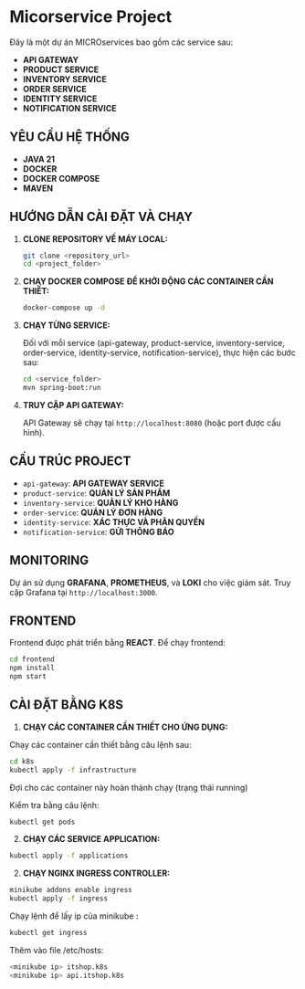# Micorservice Project

Đây là một dự án MICROservices bao gồm các service sau:
- **API GATEWAY**
- **PRODUCT SERVICE**
- **INVENTORY SERVICE**
- **ORDER SERVICE**
- **IDENTITY SERVICE**
- **NOTIFICATION SERVICE**

## YÊU CẦU HỆ THỐNG

- **JAVA 21**
- **DOCKER**
- **DOCKER COMPOSE**
- **MAVEN**

## HƯỚNG DẪN CÀI ĐẶT VÀ CHẠY

1. **CLONE REPOSITORY VỀ MÁY LOCAL:**

   ```bash
   git clone <repository_url>
   cd <project_folder>
   ```

2. **CHẠY DOCKER COMPOSE ĐỂ KHỞI ĐỘNG CÁC CONTAINER CẦN THIẾT:**

   ```bash
   docker-compose up -d
   ```

3. **CHẠY TỪNG SERVICE:**

   Đối với mỗi service (api-gateway, product-service, inventory-service, order-service, identity-service, notification-service), thực hiện các bước sau:

   ```bash
   cd <service_folder>
   mvn spring-boot:run
   ```

4. **TRUY CẬP API GATEWAY:**

   API Gateway sẽ chạy tại `http://localhost:8080` (hoặc port được cấu hình).

## CẤU TRÚC PROJECT

- `api-gateway`: **API GATEWAY SERVICE**
- `product-service`: **QUẢN LÝ SẢN PHẨM**
- `inventory-service`: **QUẢN LÝ KHO HÀNG**
- `order-service`: **QUẢN LÝ ĐƠN HÀNG**
- `identity-service`: **XÁC THỰC VÀ PHÂN QUYỀN**
- `notification-service`: **GỬI THÔNG BÁO**

## MONITORING

Dự án sử dụng **GRAFANA**, **PROMETHEUS**, và **LOKI** cho việc giám sát. Truy cập Grafana tại `http://localhost:3000`.

## FRONTEND

Frontend được phát triển bằng **REACT**. Để chạy frontend:
``` bash
cd frontend
npm install
npm start
```
## CÀI ĐẶT BẰNG K8S

1. **CHẠY CÁC CONTAINER CẦN THIẾT CHO ỨNG DỤNG:**

Chạy các container cần thiết bằng câu lệnh sau:
``` bash
cd k8s
kubectl apply -f infrastructure
```
Đợi cho các container này hoàn thành chạy (trạng thái running)

Kiểm tra bằng câu lệnh:
``` bash
kubectl get pods
```

2. **CHẠY CÁC SERVICE APPLICATION:**

``` bash
kubectl apply -f applications
```

2. **CHẠY NGINX INGRESS CONTROLLER:**

``` bash
minikube addons enable ingress
kubectl apply -f ingress
```

Chạy lệnh để lấy ip của minikube :

``` bash
kubectl get ingress 
```

Thêm vào file /etc/hosts:

``` bash
<minikube ip> itshop.k8s
<minikube ip> api.itshop.k8s
```



